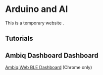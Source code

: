 # Arduino and AI

This is a temporary website .


## Tutorials

## Ambiq Dashboard Dashboard

[Ambiq Web BLE Dashboard](https://jparrish88.github.io/AmbiqWebBLE/EmbeddedWorldDemo/) (Chrome only)